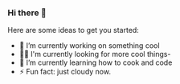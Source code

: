 ### Hi there 👋


<!--
**n8-7d1/n8-7d1** is a ✨ _special_ ✨ repository because its `README.md` (this file) appears on your GitHub profile.
-->
Here are some ideas to get you started:

- 🔭 I’m currently working on something cool
- 🙋‍♂️ I'm currently looking for more cool things- 
- 🌱 I’m currently learning how to cook and code
- ⚡ Fun fact: just cloudy now.
  
  
  

  
<!--
- 
- 🌱 I’m currently learning ...ddd
- 👯 I’m looking to collaborate on ...
- 🤔 I’m looking for help with ...
- 💬 Ask me about ...
- 📫 How to reach me: ...
- 😄 Pronouns: ...
- ⚡ Fun fact: ...
-->
